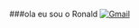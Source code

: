 ###ola eu sou o Ronald
[![Gmail](https://img.shields.io/badge/WhatsApp-25D366?style=for-the-badge&logo=whatsapp&logoColor=white)](Wa.me/5591984952364)
